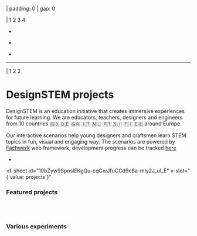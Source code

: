 | padding: 0
| gap: 0

| 1 2 3 4

<f-image src="https://designstem.github.io/slides/haridusfond/images/1.jpg" />

-

<f-image src="https://designstem.github.io/slides/haridusfond/images/5.jpg" />

-

<f-image src="https://designstem.github.io/slides/haridusfond/images/4.jpg" />

-

<f-image src="https://designstem.github.io/slides/haridusfond/images/8.jpg" />

---

| 1 2 2

# DesignSTEM projects

DesignSTEM is an education initiative that creates immersive experiences for future learning. We are educators, teachers, designers and engineers from 10 countries 🇬🇧 🇩🇪 🇬🇷 🇮🇹 🇳🇱 🇵🇹 🇸🇮 🇫🇮 🇪🇪 around Europe.

Our interactive scenarios help young designers and craftsmen learn STEM topics in fun, visual and engaging way. The scenarios are powered by <a href="https://designstem.github.io/fachwerk">Fachwerk</a> web framework, development progress can be tracked <a href="https://designstem.github.io/homepage">here</a>

-

<f-sheet
  id="10bZyw9SpnslEKgQu-cqGxrJfuCCd9e8a-mly2J_ul_E"
  v-slot="{ value: projects }"
>
<div>

### Featured projects

<div class="grid">
  <f-project-card
    v-for="(project,i) in projects.filter(p => p.type == 'featured')"
    :key="i"
    :project="project"
    status="feature"
  />
</div>

<!--
<br><br>

### In progress

<div class="grid">
  <f-project-card
    v-for="(project,i) in projects.filter(p => p.type == 'progress')"
    :key="i"
    :project="project"
    status="progress"
  />
</div>
-->

<br><br>

### Various experiments

<div class="grid">
  <f-project-card
    v-for="(project,i) in projects.filter(p => p.type == 'experiment')"
    :key="i"
    :project="project"
    status="experiment"
  />
</div>

</div>
</f-sheet>

<br><br>
